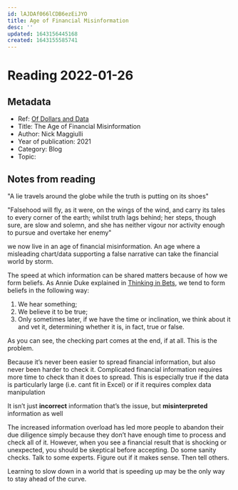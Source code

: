 ```yaml
---
id: lAJDAf066lCDB6ezEiJYO
title: Age of Financial Misinformation
desc: ''
updated: 1643156445168
created: 1643155585741
---
```

# Reading 2022-01-26

## Metadata

- Ref: [Of Dollars and Data](https://ofdollarsanddata.com/the-age-of-financial-misinformation/)
- Title: The Age of Financial Misinformation
- Author: Nick Maggiulli
- Year of publication: 2021
- Category: Blog
- Topic: 

## Notes from reading

"A lie travels around the globe while the truth is putting on its shoes"

"Falsehood will fly, as it were, on the wings of the wind, and carry its tales to every corner of the earth; whilst truth lags behind; her steps, though sure, are slow and solemn, and she has neither vigour nor activity enough to pursue and overtake her enemy"

we now live in an age of financial misinformation. An age where a misleading chart/data supporting a false narrative can take the financial world by storm.

The speed at which information can be shared matters because of how we form beliefs. As Annie Duke explained in [Thinking in Bets](https://books.google.fr/books/about/Thinking_in_Bets.html?id=VcouDwAAQBAJ), we tend to form beliefs in the following way:
1. We hear something;
2. We believe it to be true;
3. Only sometimes later, if we have the time or inclination, we think about it and vet it, determining whether it is, in fact, true or false.

As you can see, the checking part comes at the end, if at all. This is the problem.

Because it’s never been easier to spread financial information, but also never been harder to check it. Complicated financial information requires more time to check than it does to spread. This is especially true if the data is particularly large (i.e. cant fit in Excel) or if it requires complex data manipulation

It isn’t just **incorrect** information that’s the issue, but **misinterpreted** information as well

The increased information overload has led more people to abandon their due diligence simply because they don’t have enough time to process and check all of it. However, when you see a financial result that is shocking or unexpected, you should be skeptical before accepting. Do some sanity checks. Talk to some experts. Figure out if it makes sense. Then tell others.

Learning to slow down in a world that is speeding up may be the only way to stay ahead of the curve.